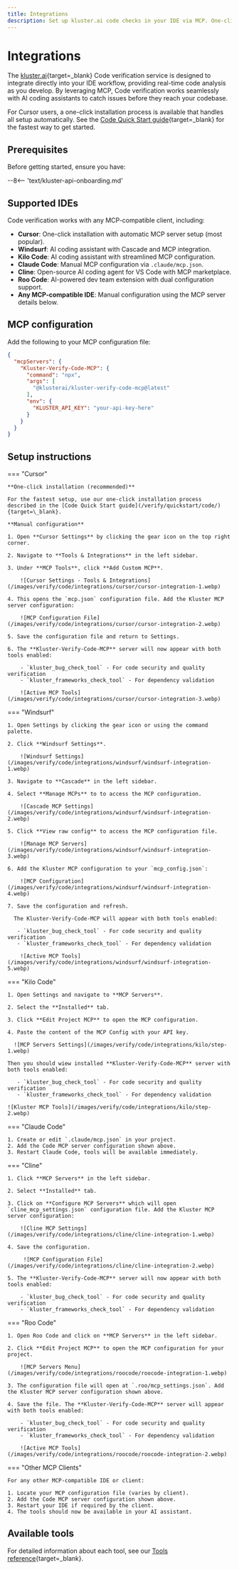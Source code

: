 ```yaml
---
title: Integrations
description: Set up kluster.ai code checks in your IDE via MCP. One-click install for Cursor, or manually configure Claude Code & other MCP-compatible tools.
---
```


# Integrations

The [kluster.ai](https://www.kluster.ai/){target=_blank} Code verification service is designed to integrate directly into your IDE workflow, providing real-time code analysis as you develop. By leveraging MCP, Code verification works seamlessly with AI coding assistants to catch issues before they reach your codebase.

For Cursor users, a one-click installation process is available that handles all setup automatically. See the [Code Quick Start guide](/verify/quickstart/code/){target=_blank} for the fastest way to get started.

## Prerequisites

Before getting started, ensure you have:

--8<-- 'text/kluster-api-onboarding.md'

## Supported IDEs

Code verification works with any MCP-compatible client, including:

- **Cursor**: One-click installation with automatic MCP server setup (most popular).
- **Windsurf**: AI coding assistant with Cascade and MCP integration.
- **Kilo Code**: AI coding assistant with streamlined MCP configuration.
- **Claude Code**: Manual MCP configuration via `.claude/mcp.json`.
- **Cline**: Open-source AI coding agent for VS Code with MCP marketplace.
- **Roo Code**: AI-powered dev team extension with dual configuration support.
- **Any MCP-compatible IDE**: Manual configuration using the MCP server details below.

## MCP configuration

Add the following to your MCP configuration file:

```json
{
  "mcpServers": {
    "Kluster-Verify-Code-MCP": {
      "command": "npx",
      "args": [
        "@klusterai/kluster-verify-code-mcp@latest"
      ],
      "env": {
        "KLUSTER_API_KEY": "your-api-key-here"
      }
    }
  }
}
```

## Setup instructions

=== "Cursor"

    **One-click installation (recommended)**
    
    For the fastest setup, use our one-click installation process described in the [Code Quick Start guide](/verify/quickstart/code/){target=\_blank}.
    
    **Manual configuration**
    
    1. Open **Cursor Settings** by clicking the gear icon on the top right corner.
    
    2. Navigate to **Tools & Integrations** in the left sidebar.
    
    3. Under **MCP Tools**, click **Add Custom MCP**.
    
        ![Cursor Settings - Tools & Integrations](/images/verify/code/integrations/cursor/cursor-integration-1.webp)
    
    4. This opens the `mcp.json` configuration file. Add the Kluster MCP server configuration:
    
        ![MCP Configuration File](/images/verify/code/integrations/cursor/cursor-integration-2.webp)
    
    5. Save the configuration file and return to Settings.
    
    6. The **Kluster-Verify-Code-MCP** server will now appear with both tools enabled:

        - `kluster_bug_check_tool` - For code security and quality verification
        - `kluster_frameworks_check_tool` - For dependency validation
      
        ![Active MCP Tools](/images/verify/code/integrations/cursor/cursor-integration-3.webp)

=== "Windsurf"

    1. Open Settings by clicking the gear icon or using the command palette.

    2. Click **Windsurf Settings**.
    
        ![Windsurf Settings](/images/verify/code/integrations/windsurf/windsurf-integration-1.webp)
    
    3. Navigate to **Cascade** in the left sidebar. 
    
    4. Select **Manage MCPs** to to access the MCP configuration.
    
        ![Cascade MCP Settings](/images/verify/code/integrations/windsurf/windsurf-integration-2.webp)
        
    5. Click **View raw config** to access the MCP configuration file.
    
        ![Manage MCP Servers](/images/verify/code/integrations/windsurf/windsurf-integration-3.webp)

    6. Add the Kluster MCP configuration to your `mcp_config.json`:
    
        ![MCP Configuration](/images/verify/code/integrations/windsurf/windsurf-integration-4.webp)
    
    7. Save the configuration and refresh. 
      
      The Kluster-Verify-Code-MCP will appear with both tools enabled:
      
       - `kluster_bug_check_tool` - For code security and quality verification
       - `kluster_frameworks_check_tool` - For dependency validation
    
        ![Active MCP Tools](/images/verify/code/integrations/windsurf/windsurf-integration-5.webp)

=== "Kilo Code"

    1. Open Settings and navigate to **MCP Servers**.
    
    2. Select the **Installed** tab.

    3. Click **Edit Project MCP** to open the MCP configuration.

    4. Paste the content of the MCP Config with your API key.
        
      ![MCP Servers Settings](/images/verify/code/integrations/kilo/step-1.webp)
    
    Then you should wiew installed **Kluster-Verify-Code-MCP** server with both tools enabled:

       - `kluster_bug_check_tool` - For code security and quality verification
       - `kluster_frameworks_check_tool` - For dependency validation
    
    ![Kluster MCP Tools](/images/verify/code/integrations/kilo/step-2.webp)

=== "Claude Code"

    1. Create or edit `.claude/mcp.json` in your project.
    2. Add the Code MCP server configuration shown above.
    3. Restart Claude Code, tools will be available immediately.

=== "Cline"

    1. Click **MCP Servers** in the left sidebar.
    
    2. Select **Installed** tab.
    
    3. Click on **Configure MCP Servers** which will open `cline_mcp_settings.json` configuration file. Add the Kluster MCP server configuration:

        ![Cline MCP Settings](/images/verify/code/integrations/cline/cline-integration-1.webp)
    
    4. Save the configuration.

         ![MCP Configuration File](/images/verify/code/integrations/cline/cline-integration-2.webp)
    
    5. The **Kluster-Verify-Code-MCP** server will now appear with both tools enabled:

        - `kluster_bug_check_tool` - For code security and quality verification
        - `kluster_frameworks_check_tool` - For dependency validation

=== "Roo Code"

    1. Open Roo Code and click on **MCP Servers** in the left sidebar.
    
    2. Click **Edit Project MCP** to open the MCP configuration for your project.
    
        ![MCP Servers Menu](/images/verify/code/integrations/roocode/roocode-integration-1.webp)
    
    3. The configuration file will open at `.roo/mcp_settings.json`. Add the Kluster MCP server configuration shown above.
    
    4. Save the file. The **Kluster-Verify-Code-MCP** server will appear with both tools enabled:

        - `kluster_bug_check_tool` - For code security and quality verification
        - `kluster_frameworks_check_tool` - For dependency validation
    
        ![Active MCP Tools](/images/verify/code/integrations/roocode/roocode-integration-2.webp)    

=== "Other MCP Clients"

    For any other MCP-compatible IDE or client:
    
    1. Locate your MCP configuration file (varies by client).
    2. Add the Code MCP server configuration shown above.
    3. Restart your IDE if required by the client.
    4. The tools should now be available in your AI assistant.

## Available tools

For detailed information about each tool, see our [Tools reference](/verify/code/tools/){target=\_blank}.


